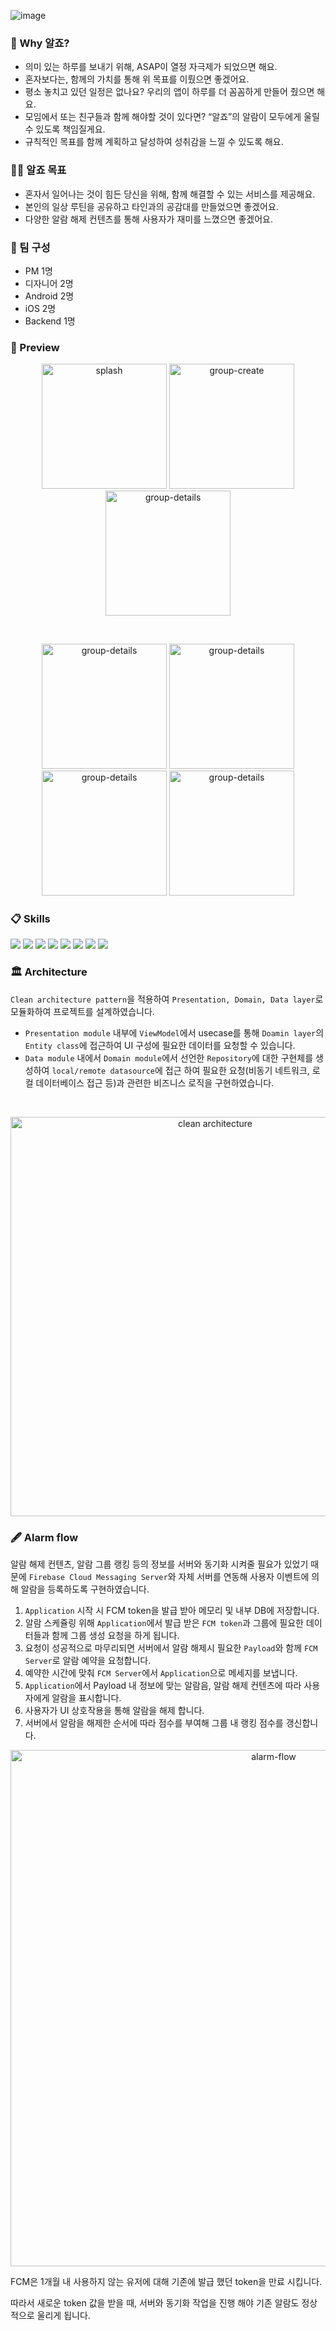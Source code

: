 
![image](https://github.com/user-attachments/assets/7c5ccc88-c5fe-47fd-a696-d71fa24d8b4a)


### 🤔  Why 알죠?

- 의미 있는 하루를 보내기 위해, ASAP이 열정 자극제가 되었으면 해요.
- 혼자보다는, 함께의 가치를 통해 위 목표를 이뤘으면 좋겠어요.
- 평소 놓치고 있던 일정은 없나요? 우리의 앱이 하루를 더 꼼꼼하게 만들어 줬으면 해요.
- 모임에서 또는 친구들과 함께 해야할 것이 있다면? “알죠”의 알람이 모두에게 울릴 수 있도록 책임질게요.
- 규칙적인 목표를 함께 계획하고 달성하여 성취감을 느낄 수 있도록 해요.

### 💁‍♂️  알죠 목표

- 혼자서 일어나는 것이 힘든 당신을 위해, 함께 해결할 수 있는 서비스를 제공해요.
- 본인의 일상 루틴을 공유하고 타인과의 공감대를 만들었으면 좋겠어요.
- 다양한 알람 해제 컨텐츠를 통해 사용자가 재미를 느꼈으면 좋겠어요.

### 🤲 팀 구성

- PM  1명
- 디자니어 2명
- Android 2명
- iOS 2명
- Backend 1명

### 👀 Preview
<p align="center">
  <img width=200 alt="splash" src="https://github.com/user-attachments/assets/21381732-c559-4a0d-a778-2d199c7b2311"/>
  <img width=200 alt="group-create" src="https://github.com/user-attachments/assets/85323233-8f4c-495c-b442-8ff52ddf4ca9"/>
  <img width=200 alt="group-details" src="https://github.com/user-attachments/assets/e9f5df7f-6e5f-42ad-9651-818e9a0b2916"/>
</p>
<br>
<p align="center">
  <img width=200 alt="group-details" src="https://github.com/user-attachments/assets/d1609248-e79c-464a-9833-9ff1ddadb095"/>
  <img width=200 alt="group-details" src="https://github.com/user-attachments/assets/81acb273-e354-4d87-a1bf-b1fd07f95399"/>
  <img width=200 alt="group-details" src="https://github.com/user-attachments/assets/e60faf48-93cf-407f-92dd-391a2a35c3aa"/>
  <img width=200 alt="group-details" src="https://github.com/user-attachments/assets/c11955c1-6fc0-4764-a7ac-fc4607be6658"/>
</p>

### 📋 Skills
<div>
<img src="https://img.shields.io/badge/Android Studio-6DB33F?style=flat-square&logo=android&logoColor=white"/>
<img src="https://img.shields.io/badge/Kotlin-967BDC?style=flat-square&logo=Kotlin&logoColor=white"/>
<img src="https://img.shields.io/badge/Firebase-FF9E0F?style=flat-square&logo=Firebase&logoColor=white"/>
<img src="https://img.shields.io/badge/Compose-6DB33F?style=flat-square&logo=jetpack&logoColor=white"/>
<img src="https://img.shields.io/badge/Hilt-2496ED?style=flat-square&logo=logoColor=white"/>
<img src="https://img.shields.io/badge/Coroutine-2496ED?style=flat-square&logo=logoColor=white"/>
<img src="https://img.shields.io/badge/Retrofit2-2496ED?style=flat-square&logo=logoColor=white"/>
<img src="https://img.shields.io/badge/Flow-2496ED?style=flat-square&logo=logoColor=white"/>
</div>

### 🏛️ Architecture
`Clean architecture pattern`을 적용하여 `Presentation, Domain, Data layer`로 모듈화하여 프로젝트를 설계하였습니다.
- `Presentation module` 내부에 `ViewModel`에서 usecase를 통해 `Doamin layer`의 `Entity class`에 접근하여 UI 구성에 필요한 데이터를 요청할 수 있습니다.
- `Data module` 내에서 `Domain module`에서 선언한 `Repository`에 대한 구현체를 생성하여 `local/remote datasource`에 접근 하여 필요한 요청(비동기 네트워크, 로컬 데이터베이스 접근 등)과 관련한 비즈니스 로직을 구현하였습니다.

<br>
<p align="center">
  <img width="639" alt="clean architecture" src="https://github.com/user-attachments/assets/2a5d4bb5-39be-4d9b-a7c0-a2e70c4317da" />
</p>

### 🖋️ Alarm flow

알람 해제 컨텐츠, 알람 그룹 랭킹 등의 정보를 서버와 동기화 시켜줄 필요가 있었기 때문에  `Firebase Cloud Messaging Server`와 자체 서버를 연동해 사용자 이벤트에 의해 알람을 등록하도록 구현하였습니다.

1. `Application` 시작 시 FCM token을 발급 받아 메모리 및 내부 DB에 저장합니다.
2. 알람 스케쥴링 위해 `Application`에서 발급 받은 `FCM token`과 그룹에 필요한 데이터들과 함께 그룹 생성 요청을 하게 됩니다.
3. 요청이 성공적으로 마무리되면 서버에서 알람 해제시 필요한 `Payload`와 함께 `FCM Server`로 알람 예약을 요청합니다.
4. 예약한 시간에 맞춰 `FCM Server`에서 `Application`으로 메세지를 보냅니다.
5. `Application`에서 Payload 내 정보에 맞는 알람음, 알람 해제 컨텐츠에 따라 사용자에게 알람을 표시합니다.
6. 사용자가 UI 상호작용을 통해 알람을 해제 합니다.
7. 서버에서 알람을 해제한 순서에 따라 점수를 부여해 그룹 내 랭킹 점수를 갱신합니다.

<p align="center">
  <img width="826" alt="alarm-flow" src="https://github.com/user-attachments/assets/e7d8f3dd-bdc0-4d7e-b73f-a60c5553a367" />
</p>

FCM은 1개월 내 사용하지 않는 유저에 대해 기존에 발급 했던 token을 만료 시킵니다.

따라서 새로운 token 값을 받을 때, 서버와 동기화 작업을 진행 해야 기존 알람도 정상적으로 울리게 됩니다.



